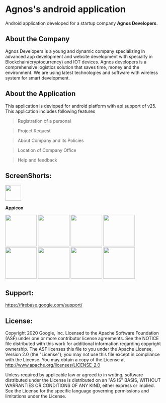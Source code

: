 
# Agnos's android application

Android application developed for a startup company **Agnos Developers**.



## About the Company

Agnos Developers is a young and dynamic company specializing in
advanced app development and website development with specialty in
Blockchain(cryptocurrency) and IOT devices.
Agnos developers is a comprehensive logistics solution that saves
time, money and the environment. We are using latest technologies and
software with wireless system for smart development.



## About the Application

This application is devloped for android platform with api support of v25. This application includes following features
>Registration of a personal 

>Project Request

>About Company and its Policies

>Location of Company Office

>Help and feedback


## ScreenShorts:
<p float="left">
  <a href="https://imgur.com/ElFDVip.jpg"><img src="https://imgur.com/ElFDVip.jpg" width="50"></a>
<p><b>Appicon</b></p>
  
<a href="https://imgur.com/qPnQFRQ.jpg"><img src="https://imgur.com/qPnQFRQ.jpg" width="100"></a>
<a href="https://imgur.com/IXd7Cln.jpg"><img src="https://imgur.com/IXd7Cln.jpg" width="100"></a>
<a href="https://imgur.com/BcE36GW.jpg"><img src="https://imgur.com/BcE36GW.jpg" width="100"></a>
<a href="https://imgur.com/qyv9UnJ.jpg"><img src="https://imgur.com/qyv9UnJ.jpg" width="100"></a>
<a href="https://imgur.com/lZ93qMe.jpg"><img src="https://imgur.com/lZ93qMe.jpg" width="100"></a>
<a href="https://imgur.com/FBcPf2X.jpg"><img src="https://imgur.com/FBcPf2X.jpg" width="100"></a>
<a href="https://imgur.com/0P5FNdG.jpg"><img src="https://imgur.com/0P5FNdG.jpg" width="100"></a>
<a href="https://imgur.com/GDldnDS.jpg"><img src="https://imgur.com/GDldnDS.jpg" width="100"></a>
</p>



## Support:

https://firebase.google.com/support/



## License:

Copyright 2020 Google, Inc. Licensed to the Apache Software Foundation (ASF) under one or more contributor license agreements. See the NOTICE file distributed with this work for additional information regarding copyright ownership. The ASF licenses this file to you under the Apache License, Version 2.0 (the "License"); you may not use this file except in compliance with the License. You may obtain a copy of the License at http://www.apache.org/licenses/LICENSE-2.0

Unless required by applicable law or agreed to in writing, software distributed under the License is distributed on an "AS IS" BASIS, WITHOUT WARRANTIES OR CONDITIONS OF ANY KIND, either express or implied. See the License for the specific language governing permissions and limitations under the License.
